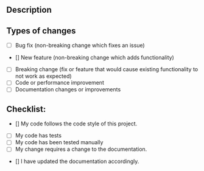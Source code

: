 <!--- Provide a general summary of your changes in the Title above -->

## Description
<!--- Describe your changes in detail -->


## Types of changes
<!--- What types of changes does your code introduce? Put an `x` in all the boxes that apply: -->
- [ ] Bug fix (non-breaking change which fixes an issue)
- [] New feature (non-breaking change which adds functionality)
- [ ] Breaking change (fix or feature that would cause existing functionality to not work as expected)
- [ ] Code or performance improvement
- [ ] Documentation changes or improvements

## Checklist:
<!--- Go over all the following points, and put an `x` in all the boxes that apply. -->
<!--- If you're unsure about any of these, don't hesitate to ask. We're here to help! -->
- [] My code follows the code style of this project.
- [ ] My code has tests
- [ ] My code has been tested manually
- [ ] My change requires a change to the documentation.
- [] I have updated the documentation accordingly.

